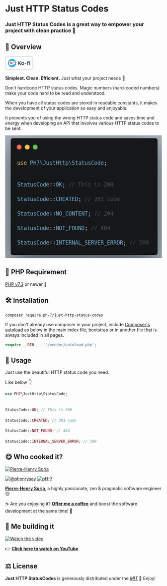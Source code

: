 # Just HTTP Status Codes

### Just HTTP Status Codes is a great way to empower your project with clean practice 💫

## 📄 Overview

[![Ko Fi - Offer Me A Coffee](media/kofi-logo.png)](https://ko-fi.com/phenry)

**Simplest. Clean. Efficient.** Just what your project needs 🧹

Don't hardcode HTTP status codes. Magic numbers (hard-coded numbers) make your code hard to be read and understood.

When you have all status codes are stored in readable constants, it makes the development of your application so easy and enjoyable.

It prevents you of using the wrong HTTP status code and saves time and energy when developing an API that involves various HTTP status codes to be sent.

![PHP HTTP Status Codes constants](php-http-status-codes.png)


## 🐘 PHP Requirement

[PHP v7.3](https://www.php.net/releases/7_3_0.php) or newer 🚀


## 🛠 Installation

```
composer require ph-7/just-http-status-codes
```

If you don't already use composer in your project, include [Composer's autoload](https://getcomposer.org/doc/01-basic-usage.md#autoloading) as below in the main index file, bootstrap or in another file that is always included in all pages.

```php
require __DIR__ . '/vendor/autoload.php';
```


## 🥳 Usage

Just use the beautiful HTTP status code you need.

Like below 👇

```php
use PH7\JustHttp\StatusCode;


StatusCode::OK; // This is 200

StatusCode::CREATED; // 201 code

StatusCode::NOT_FOUND; // 404

StatusCode::INTERNAL_SERVER_ERROR; // 500
```


## 😋 Who cooked it?

[![Pierre-Henry Soria](https://s.gravatar.com/avatar/a210fe61253c43c869d71eaed0e90149?s=200)](https://ph7.me 'Pierre-Henry Soria personal website')

[![@phenrysay][twitter-image]](https://twitter.com/phenrysay) [![pH-7][github-image]](https://github.com/pH-7)

**[Pierre-Henry Soria](https://ph7.me)**, a highly passionate, zen &amp; pragmatic software engineer 😊

️☕️ Are you enjoying it? **[Offer me a coffee](https://ko-fi.com/phenry)** and boost the software development at the same time! 💪


## 💪 Me building it

[![Watch the video][video-thumbnail]](https://www.youtube.com/watch?v=fK9K-UrLHNE)

👉 **[Click here to watch on YouTube](https://www.youtube.com/watch?v=fK9K-UrLHNE)**


## ⚖️ License

**Just HTTP StatusCodes** is generously distributed under the _[MIT](https://opensource.org/licenses/MIT)_ 🎉 Enjoy!


<!-- GitHub's Markdown reference links -->
[twitter-image]: https://img.shields.io/badge/Twitter-1DA1F2?style=for-the-badge&logo=twitter&logoColor=white
[github-image]: https://img.shields.io/badge/GitHub-100000?style=for-the-badge&logo=github&logoColor=white
[video-thumbnail]: https://i1.ytimg.com/vi/fK9K-UrLHNE/sddefault.jpg
